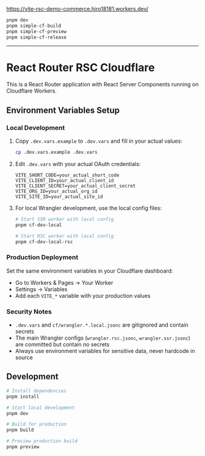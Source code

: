 https://vite-rsc-demo-commerce.hiro18181.workers.dev/

```sh
pnpm dev
pnpm simple-cf-build
pnpm simple-cf-preview
pnpm simple-cf-release
```

---

# React Router RSC Cloudflare

This is a React Router application with React Server Components running on Cloudflare Workers.

## Environment Variables Setup

### Local Development

1. Copy `.dev.vars.example` to `.dev.vars` and fill in your actual values:

    ```bash
    cp .dev.vars.example .dev.vars
    ```

2. Edit `.dev.vars` with your actual OAuth credentials:

    ```
    VITE_SHORT_CODE=your_actual_short_code
    VITE_CLIENT_ID=your_actual_client_id
    VITE_CLIENT_SECRET=your_actual_client_secret
    VITE_ORG_ID=your_actual_org_id
    VITE_SITE_ID=your_actual_site_id
    ```

3. For local Wrangler development, use the local config files:

    ```bash
    # Start SSR worker with local config
    pnpm cf-dev-local

    # Start RSC worker with local config
    pnpm cf-dev-local-rsc
    ```

### Production Deployment

Set the same environment variables in your Cloudflare dashboard:

- Go to Workers & Pages → Your Worker
- Settings → Variables
- Add each `VITE_*` variable with your production values

### Security Notes

- `.dev.vars` and `cf/wrangler.*.local.jsonc` are gitignored and contain secrets
- The main Wrangler configs (`wrangler.rsc.jsonc`, `wrangler.ssr.jsonc`) are committed but contain no secrets
- Always use environment variables for sensitive data, never hardcode in source

## Development

```bash
# Install dependencies
pnpm install

# Start local development
pnpm dev

# Build for production
pnpm build

# Preview production build
pnpm preview
```
